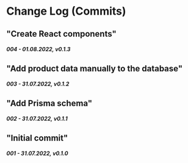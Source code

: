 # Change Log (Commits)

<!--
Major.Minor.Patch:

Major:
- New Feature(s) that break API
- Stable release

Minor:
- New feature
- Feature change
- Feature removal
- Dependencies minor/major update
- Security fix

Patch:
- New content
- Update content
- Content removal
- Dependencies patch update
- Layout improvement
- Performance improvement
-->


<!-- "In this commit I ..." -->

## "Create React components"
##### 004 - 01.08.2022, v0.1.3

## "Add product data manually to the database"
##### 003 - 31.07.2022, v0.1.2

## "Add Prisma schema"
##### 002 - 31.07.2022, v0.1.1

## "Initial commit"
##### 001 - 31.07.2022, v0.1.0